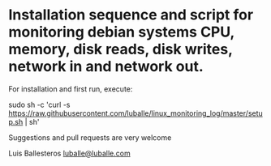 # Installation sequence and script for monitoring debian systems CPU, memory, disk reads, disk writes, network in and network out.

For installation and first run, execute:

sudo sh -c 'curl -s https://raw.githubusercontent.com/luballe/linux_monitoring_log/master/setup.sh | sh'

Suggestions and pull requests are very welcome



Luis Ballesteros
luballe@luballe.com
